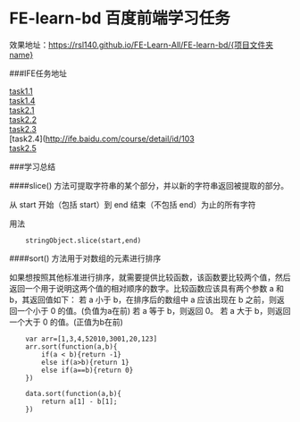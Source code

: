 # FE-learn-bd 百度前端学习任务

效果地址：https://rsl140.github.io/FE-Learn-All/FE-learn-bd/{项目文件夹name}

###IFE任务地址

[task1.1](http://ife.baidu.com/course/detail/id/90)<br>
[task1.4](http://ife.baidu.com/course/detail/id/95)<br>
[task2.1](http://ife.baidu.com/course/detail/id/93)<br>
[task2.2](http://ife.baidu.com/course/detail/id/91)<br>
[task2.3](http://ife.baidu.com/course/detail/id/98)<br>
[task2.4](http://ife.baidu.com/course/detail/id/103<br>
[task2.5](http://ife.baidu.com/course/detail/id/105)<br>


###学习总结


####slice() 方法可提取字符串的某个部分，并以新的字符串返回被提取的部分。

从 start 开始（包括 start）到 end 结束（不包括 end）为止的所有字符

用法
```
	stringObject.slice(start,end)
```

####sort() 方法用于对数组的元素进行排序

如果想按照其他标准进行排序，就需要提供比较函数，该函数要比较两个值，然后返回一个用于说明这两个值的相对顺序的数字。比较函数应该具有两个参数 a 和 b，其返回值如下：
若 a 小于 b，在排序后的数组中 a 应该出现在 b 之前，则返回一个小于 0 的值。(负值为a在前)
若 a 等于 b，则返回 0。
若 a 大于 b，则返回一个大于 0 的值。(正值为b在前)

```
	var arr=[1,3,4,52010,3001,20,123]
	arr.sort(function(a,b){
		if(a < b){return -1}
		else if(a>b){return 1}
		else if(a==b){return 0}
	})

	data.sort(function(a,b){
    	return a[1] - b[1];
  	})
```